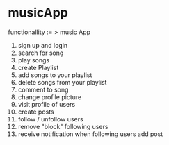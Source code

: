 # musicApp

functionallity := >  music App

1) sign up and login 
2) search for song 
3) play songs 
4) create Playlist
5) add songs to your playlist 
6) delete songs from your playlist
7) comment to song 
8) change profile picture 
10) visit profile of users 
9) create posts 
10) follow / unfollow users
11) remove "block" following users
12) receive notification when following users add post
